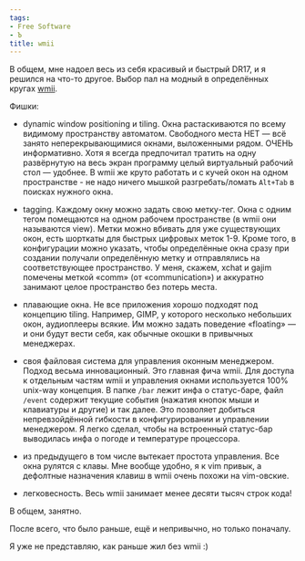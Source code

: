 ```yaml
---
tags:
- Free Software
- Ъ
title: wmii
---
```


В общем, мне надоел весь из себя красивый и быстрый DR17, и я решился на
что-то другое. Выбор пал на модный в определённых кругах [wmii][].

Фишки:

-   dynamic window positioning и tiling. Окна растаскиваются по всему
    видимому пространству автоматом. Свободного места НЕТ — всё занято
    неперекрывающимися окнами, выложенными рядом. ОЧЕНЬ информативно.
    Хотя я всегда предпочитал тратить на одну развёрнутую на весь экран
    программу целый виртуальный рабочий стол — удобнее. В wmii же круто
    работать и с кучей окон на одном пространстве - не надо ничего
    мышкой разгребать/ломать `Alt+Tab` в поисках нужного окна.

-   tagging. Каждому окну можно задать свою метку-тег. Окна с одним
    тегом помещаются на одном рабочем пространстве (в wmii они
    называются view). Метки можно вбивать для уже существующих окон,
    есть шорткаты для быстрых цифровых меток 1-9. Кроме того, в
    конфигурации можно указать, чтобы определённые окна сразу при
    создании получали определённую метку и отправлялись на
    соответствующее пространство. У меня, скажем, xchat и gajim помечены
    меткой «comm» (от «communication») и аккуратно занимают целое
    пространство без потерь места.

-   плавающие окна. Не все приложения хорошо подходят под концепцию
    tiling. Например, GIMP, у которого несколько небольших окон,
    аудиоплееры всякие. Им можно задать поведение «floating» — и они
    будут вести себя, как обычные окошки в привычных менеджерах.

-   своя файловая система для управления оконным менеджером. Подход
    весьма инновационный. Это главная фича wmii. Для доступа к отдельным
    частям wmii и управления окнами используется 100% unix-way
    концепция. В папке `/bar` лежит инфа о статус-баре, файл `/event`
    содержит текущие события (нажатия кнопок мыши и клавиатуры и другие)
    и так далее. Это позволяет добиться непревзойдённой гибкости в
    конфигурировании и управлении менеджером. Я легко сделал, чтобы на
    встроенный статус-бар выводилась инфа о погоде и температуре
    процессора.

-   из предыдущего в том числе вытекает простота управления. Все окна
    рулятся с клавы. Мне вообще удобно, я к vim привык, а дефолтные
    назначения клавиш в wmii очень похожи на vim-овские.

-   легковесность. Весь wmii занимает менее десяти тысяч строк кода!

В общем, занятно.

После всего, что было раньше, ещё и непривычно, но только поначалу.

Я уже не представляю, как раньше жил без wmii :)

  [wmii]: http://suckless.org/wmii
